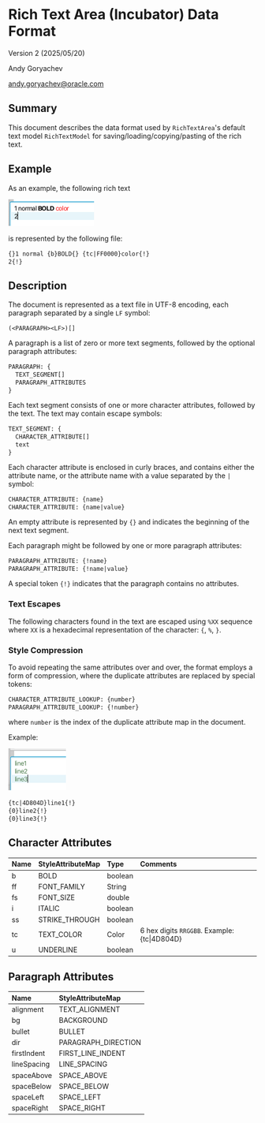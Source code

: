 # Rich Text Area (Incubator) Data Format

Version 2 (2025/05/20)

Andy Goryachev

<andy.goryachev@oracle.com>


## Summary

This document describes the data format used by `RichTextArea`'s default text model `RichTextModel`
for saving/loading/copying/pasting of the rich text.


## Example

As an example, the following rich text

![simple text example](demo-text.png)

is represented by the following file:

```
{}1 normal {b}BOLD{} {tc|FF0000}color{!}
2{!}
```



## Description

The document is represented as a text file in UTF-8 encoding, each paragraph separated by a single `LF` symbol:

```
(<PARAGRAPH><LF>)[]
```

A paragraph is a list of zero or more text segments, followed by the optional paragraph attributes:

```
PARAGRAPH: {
  TEXT_SEGMENT[]
  PARAGRAPH_ATTRIBUTES
}
```

Each text segment consists of one or more character attributes, followed by the text.  The text may contain
escape symbols:

```
TEXT_SEGMENT: {
  CHARACTER_ATTRIBUTE[]
  text
}
```

Each character attribute is enclosed in curly braces, and contains either the attribute name, or the attribute name
with a value separated by the `|` symbol:

```
CHARACTER_ATTRIBUTE: {name}
CHARACTER_ATTRIBUTE: {name|value}
```

An empty attribute is represented by `{}` and indicates the beginning of the next text segment.

Each paragraph might be followed by one or more paragraph attributes:

```
PARAGRAPH_ATTRIBUTE: {!name}
PARAGRAPH_ATTRIBUTE: {!name|value}
```

A special token `{!}` indicates that the paragraph contains no attributes.



### Text Escapes

The following characters found in the text are escaped using `%XX` sequence where `XX` is a hexadecimal representation
of the character: `{`, `%`, `}`.



### Style Compression

To avoid repeating the same attributes over and over, the format employs a form of compression, where the duplicate
attributes are replaced by special tokens:

```
CHARACTER_ATTRIBUTE_LOOKUP: {number}
PARAGRAPH_ATTRIBUTE_LOOKUP: {!number}
```

where `number` is the index of the duplicate attribute map in the document. 

Example:

![style deduplication example](demo-text2.png)

```
{tc|4D804D}line1{!}
{0}line2{!}
{0}line3{!}
```



## Character Attributes

|Name    |StyleAttributeMap     |Type        |Comments                                                      |
|:-------|:---------------------|:-----------|:-------------------------------------------------------------|
|b       |BOLD                  |boolean     |
|ff      |FONT_FAMILY           |String      |
|fs      |FONT_SIZE             |double      |
|i       |ITALIC                |boolean     |
|ss      |STRIKE_THROUGH        |boolean     |
|tc      |TEXT_COLOR            |Color       |6 hex digits `RRGGBB`.  Example: {tc&#x007c;4D804D}
|u       |UNDERLINE             |boolean     |



## Paragraph Attributes

|Name         |StyleAttributeMap                                                           |
|:------------|:---------------------------------------------------------------------------|
|alignment    |TEXT_ALIGNMENT
|bg           |BACKGROUND
|bullet       |BULLET
|dir          |PARAGRAPH_DIRECTION
|firstIndent  |FIRST_LINE_INDENT
|lineSpacing  |LINE_SPACING
|spaceAbove   |SPACE_ABOVE
|spaceBelow   |SPACE_BELOW
|spaceLeft    |SPACE_LEFT
|spaceRight   |SPACE_RIGHT

